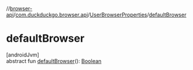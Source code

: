 //[browser-api](../../../index.md)/[com.duckduckgo.browser.api](../index.md)/[UserBrowserProperties](index.md)/[defaultBrowser](default-browser.md)

# defaultBrowser

[androidJvm]\
abstract fun [defaultBrowser](default-browser.md)(): [Boolean](https://kotlinlang.org/api/latest/jvm/stdlib/kotlin/-boolean/index.html)
